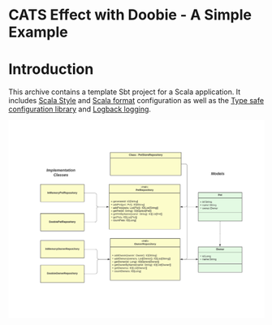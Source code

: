 
CATS Effect with Doobie - A Simple Example
==============================

# Introduction



This archive contains a template Sbt project for a Scala application. It includes [Scala Style](http://www.scalastyle.org/)
and [Scala format](https://scalameta.org/scalafmt/) configuration as well as the [Type safe configuration library](https://github.com/lightbend/config)
and [Logback logging](https://logback.qos.ch/).


![alt text](PetStore.png)

